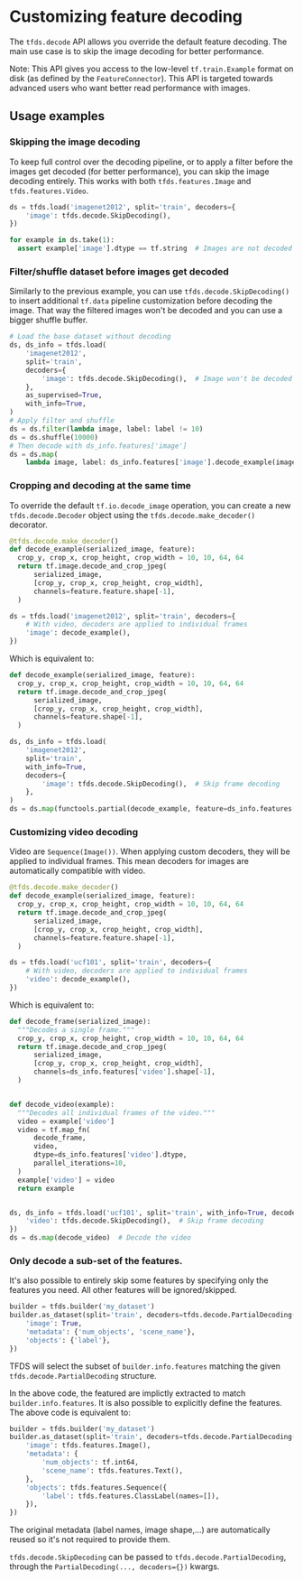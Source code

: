 # Customizing feature decoding

The `tfds.decode` API allows you override the default feature decoding. The main
use case is to skip the image decoding for better performance.

Note: This API gives you access to the low-level `tf.train.Example` format on
disk (as defined by the `FeatureConnector`). This API is targeted towards
advanced users who want better read performance with images.

## Usage examples

### Skipping the image decoding

To keep full control over the decoding pipeline, or to apply a filter before the
images get decoded (for better performance), you can skip the image decoding
entirely. This works with both `tfds.features.Image` and `tfds.features.Video`.

```python
ds = tfds.load('imagenet2012', split='train', decoders={
    'image': tfds.decode.SkipDecoding(),
})

for example in ds.take(1):
  assert example['image'].dtype == tf.string  # Images are not decoded
```

### Filter/shuffle dataset before images get decoded

Similarly to the previous example, you can use `tfds.decode.SkipDecoding()` to
insert additional `tf.data` pipeline customization before decoding the image.
That way the filtered images won't be decoded and you can use a bigger shuffle
buffer.

```python
# Load the base dataset without decoding
ds, ds_info = tfds.load(
    'imagenet2012',
    split='train',
    decoders={
        'image': tfds.decode.SkipDecoding(),  # Image won't be decoded here
    },
    as_supervised=True,
    with_info=True,
)
# Apply filter and shuffle
ds = ds.filter(lambda image, label: label != 10)
ds = ds.shuffle(10000)
# Then decode with ds_info.features['image']
ds = ds.map(
    lambda image, label: ds_info.features['image'].decode_example(image), label)

```

### Cropping and decoding at the same time

To override the default `tf.io.decode_image` operation, you can create a new
`tfds.decode.Decoder` object using the `tfds.decode.make_decoder()` decorator.

```python
@tfds.decode.make_decoder()
def decode_example(serialized_image, feature):
  crop_y, crop_x, crop_height, crop_width = 10, 10, 64, 64
  return tf.image.decode_and_crop_jpeg(
      serialized_image,
      [crop_y, crop_x, crop_height, crop_width],
      channels=feature.feature.shape[-1],
  )

ds = tfds.load('imagenet2012', split='train', decoders={
    # With video, decoders are applied to individual frames
    'image': decode_example(),
})
```

Which is equivalent to:

```python
def decode_example(serialized_image, feature):
  crop_y, crop_x, crop_height, crop_width = 10, 10, 64, 64
  return tf.image.decode_and_crop_jpeg(
      serialized_image,
      [crop_y, crop_x, crop_height, crop_width],
      channels=feature.shape[-1],
  )

ds, ds_info = tfds.load(
    'imagenet2012',
    split='train',
    with_info=True,
    decoders={
        'image': tfds.decode.SkipDecoding(),  # Skip frame decoding
    },
)
ds = ds.map(functools.partial(decode_example, feature=ds_info.features['image']))
```

### Customizing video decoding

Video are `Sequence(Image())`. When applying custom decoders, they will be
applied to individual frames. This mean decoders for images are automatically
compatible with video.

```python
@tfds.decode.make_decoder()
def decode_example(serialized_image, feature):
  crop_y, crop_x, crop_height, crop_width = 10, 10, 64, 64
  return tf.image.decode_and_crop_jpeg(
      serialized_image,
      [crop_y, crop_x, crop_height, crop_width],
      channels=feature.feature.shape[-1],
  )

ds = tfds.load('ucf101', split='train', decoders={
    # With video, decoders are applied to individual frames
    'video': decode_example(),
})
```

Which is equivalent to:

```python
def decode_frame(serialized_image):
  """Decodes a single frame."""
  crop_y, crop_x, crop_height, crop_width = 10, 10, 64, 64
  return tf.image.decode_and_crop_jpeg(
      serialized_image,
      [crop_y, crop_x, crop_height, crop_width],
      channels=ds_info.features['video'].shape[-1],
  )


def decode_video(example):
  """Decodes all individual frames of the video."""
  video = example['video']
  video = tf.map_fn(
      decode_frame,
      video,
      dtype=ds_info.features['video'].dtype,
      parallel_iterations=10,
  )
  example['video'] = video
  return example


ds, ds_info = tfds.load('ucf101', split='train', with_info=True, decoders={
    'video': tfds.decode.SkipDecoding(),  # Skip frame decoding
})
ds = ds.map(decode_video)  # Decode the video
```

### Only decode a sub-set of the features.

It's also possible to entirely skip some features by specifying only the
features you need. All other features will be ignored/skipped.

```python
builder = tfds.builder('my_dataset')
builder.as_dataset(split='train', decoders=tfds.decode.PartialDecoding({
    'image': True,
    'metadata': {'num_objects', 'scene_name'},
    'objects': {'label'},
})
```

TFDS will select the subset of `builder.info.features` matching the given
`tfds.decode.PartialDecoding` structure.

In the above code, the featured are implictly extracted to match
`builder.info.features`. It is also possible to explicitly define the features.
The above code is equivalent to:

```python
builder = tfds.builder('my_dataset')
builder.as_dataset(split='train', decoders=tfds.decode.PartialDecoding({
    'image': tfds.features.Image(),
    'metadata': {
        'num_objects': tf.int64,
        'scene_name': tfds.features.Text(),
    },
    'objects': tfds.features.Sequence({
        'label': tfds.features.ClassLabel(names=[]),
    }),
})
```

The original metadata (label names, image shape,...) are automatically reused so
it's not required to provide them.

`tfds.decode.SkipDecoding` can be passed to `tfds.decode.PartialDecoding`,
through the `PartialDecoding(..., decoders={})` kwargs.
